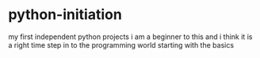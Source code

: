 # python-initiation
my first independent python projects
i am a beginner to this and i think it is a right time step in to the programming world starting with the basics
